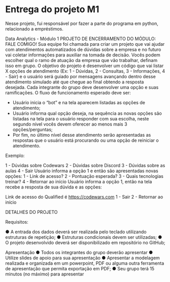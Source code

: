 # Entrega do projeto M1
Nesse projeto, fui responsável por fazer a parte do programa em python, relacionado a empréstimos.

Data Analytics - Módulo 1
PROJETO DE ENCERRAMENTO DO MÓDULO:
FALE COMIGO!
Sua equipe foi chamada para criar um projeto que vai ajudar com atendimentos
automatizados de dúvidas sobre a empresa e no futuro vai coletar informações para
auxiliar na tomada de decisão. Vocês podem escolher qual o ramo de atuação da
empresa que vão trabalhar, definam isso em grupo.
O objetivo do projeto é desenvolver um código que vai listar X opções de
atendimento (Ex: 1 - Dúvidas, 2 - Consultas, 3 - Informações, 4 - Sair) e o usuário
será guiado por mensagens avançando dentro desse atendimento simulado até
que chegue ao final obtendo a resposta desejada. Cada integrante do grupo deve
desenvolver uma opção e suas ramificações.
O fluxo de funcionamento esperado deve ser:
- Usuário inicia o “bot” e na tela aparecem listadas as opções de atendimento;
- Usuário informa qual opção deseja, na sequência as novas opções são listadas
na tela para o usuário responder com sua escolha, neste segundo nível vocês
devem oferecer ao menos mais 3 opções/perguntas;
- Por fim, no último nível desse atendimento serão apresentadas as respostas que
o usuário está procurando ou uma opção de reiniciar o atendimento.

Exemplo:

1 - Dúvidas sobre Codewars
2 - Dúvidas sobre Discord
3 - Dúvidas sobre as aulas
4 - Sair
Usuário informa a opção 1 e então são apresentadas novas opções:
1 - Link de acesso?
2 - Pontuação esperada?
3 - Quais tecnologias treinar?
4 - Retornar ao início
Usuário informa a opção 1, então na tela recebe a resposta de sua dúvida e as
opções:

Link de acesso do Qualified é https://codewars.com
1 - Sair
2 - Retornar ao início

DETALHES DO PROJETO

Requisitos:

● A entrada dos dados deverá ser realizada pelo teclado utilizando estruturas de
repetição;
● Estruturas condicionais devem ser utilizadas;
● O projeto desenvolvido deverá ser disponibilizado em repositório no GitHub;

Apresentação
● Todos os integrantes do grupo deverão apresentar
● Utilize slides de apoio para sua apresentação
● Apresentar a modelagem realizada e organizada em um powerpoint, PDF ou
alguma outra ferramenta de apresentação que permita exportação em PDF;
● Seu grupo terá 15 minutos (no máximo) para apresentar
